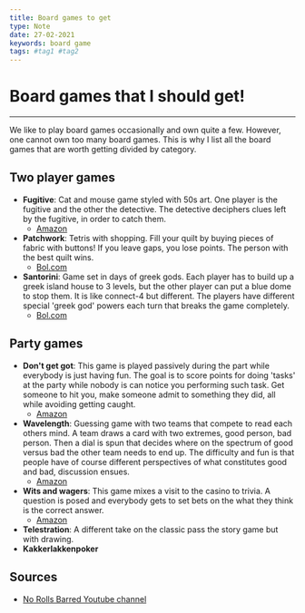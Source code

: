 ```yaml
---
title: Board games to get
type: Note
date: 27-02-2021
keywords: board game
tags: #tag1 #tag2
---
```

# Board games that I should get!
***
We like to play board games occasionally and own quite a few. However, one cannot own too many board games. This is why I list all the board games that are worth getting divided by category.
## Two player games
- **Fugitive**: Cat and mouse game styled with 50s art. One player is the fugitive and the other the detective. The detective deciphers clues left by the fugitive, in order to catch them.
  - [Amazon](https://www.amazon.nl/dp/B07NDZPRRC/?coliid=I32KIZDE2S4EFA&colid=A13HAJZUPQJ6&psc=0&ref_=lv_ov_lig_dp_it_im)
- **Patchwork**: Tetris with shopping. Fill your quilt by buying pieces of fabric with buttons! If you leave gaps, you lose points. The person with the best quilt wins.
  - [Bol.com](https://www.bol.com/nl/p/patchwork-gezelschapsspel/9200000040502529/?bltgh=h5Dvet47L7QM4U2hJgRHbw.2.12.ProductImage)
- **Santorini**: Game set in days of greek gods. Each player has to build up a greek island house to 3 levels, but the other player can put a blue dome to stop them. It is like connect-4 but different. The players have different special 'greek god' powers each turn that breaks the game completely.
  - [Bol.com](https://www.bol.com/nl/p/santorini-bordspel/9200000086000106/?bltgh=h5Dvet47L7QM4U2hJgRHbw.2.8.ProductImage)
## Party games
- **Don't get got**:  This game is played passively during the part while everybody is just having fun. The goal is to score points for doing 'tasks' at the party while nobody is can notice you performing such task. Get someone to hit you, make someone admit to something they did, all while avoiding getting caught.
  - [Amazon](https://www.amazon.nl/dp/B07HM6QGJK/?coliid=I35T3S565I6W0J&colid=A13HAJZUPQJ6&psc=1&ref_=lv_ov_lig_dp_it)
- **Wavelength**: Guessing game with two teams that compete to read each others mind. A team draws a card with two extremes, good person, bad person. Then a dial is spun that decides where on the spectrum of good versus bad the other team needs to end up. The difficulty and fun is that people have of course different perspectives of what constitutes good and bad, discussion ensues.
  - [Amazon](https://www.amazon.nl/Palm-Court-WAV01-Wavelength/dp/B07T446163/ref=sr_1_1?__mk_nl_NL=%C3%85M%C3%85%C5%BD%C3%95%C3%91&dchild=1&keywords=wavelength&qid=1614414448&sr=8-1) 
- **Wits and wagers**: This game mixes a visit to the casino to trivia. A question is posed and everybody gets to set bets on the what they think is the correct answer.
  - [Amazon](https://www.amazon.nl/dp/B00Y0L8FPW/?coliid=I2UYO89U2GO9HB&colid=A13HAJZUPQJ6&psc=0&ref_=lv_ov_lig_dp_it_im)
- **Telestration**: A different take on the classic pass the story game but with drawing.
- **Kakkerlakkenpoker**

## Sources
- [No Rolls Barred Youtube channel](https://www.youtube.com/channel/UC5UQPZe-8v4_UP1uxi4Mv6A)